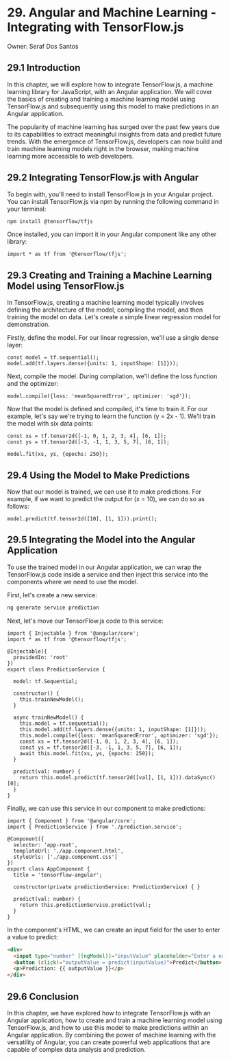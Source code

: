 # 29. Angular and Machine Learning - Integrating with TensorFlow.js

Owner: Seraf Dos Santos

## 29.1 Introduction

In this chapter, we will explore how to integrate TensorFlow.js, a machine learning library for JavaScript, with an Angular application. We will cover the basics of creating and training a machine learning model using TensorFlow.js and subsequently using this model to make predictions in an Angular application.

The popularity of machine learning has surged over the past few years due to its capabilities to extract meaningful insights from data and predict future trends. With the emergence of TensorFlow.js, developers can now build and train machine learning models right in the browser, making machine learning more accessible to web developers.

## 29.2 Integrating TensorFlow.js with Angular

To begin with, you'll need to install TensorFlow.js in your Angular project. You can install TensorFlow.js via npm by running the following command in your terminal:

```bash
npm install @tensorflow/tfjs

```

Once installed, you can import it in your Angular component like any other library:

```tsx
import * as tf from '@tensorflow/tfjs';

```

## 29.3 Creating and Training a Machine Learning Model using TensorFlow.js

In TensorFlow.js, creating a machine learning model typically involves defining the architecture of the model, compiling the model, and then training the model on data. Let's create a simple linear regression model for demonstration.

Firstly, define the model. For our linear regression, we'll use a single dense layer:

```tsx
const model = tf.sequential();
model.add(tf.layers.dense({units: 1, inputShape: [1]}));

```

Next, compile the model. During compilation, we'll define the loss function and the optimizer:

```tsx
model.compile({loss: 'meanSquaredError', optimizer: 'sgd'});

```

Now that the model is defined and compiled, it's time to train it. For our example, let's say we're trying to learn the function \(y = 2x - 1\). We'll train the model with six data points:

```tsx
const xs = tf.tensor2d([-1, 0, 1, 2, 3, 4], [6, 1]);
const ys = tf.tensor2d([-3, -1, 1, 3, 5, 7], [6, 1]);

model.fit(xs, ys, {epochs: 250});

```

## 29.4 Using the Model to Make Predictions

Now that our model is trained, we can use it to make predictions. For example, if we want to predict the output for \(x = 10\), we can do so as follows:

```tsx
model.predict(tf.tensor2d([10], [1, 1])).print();

```

## 29.5 Integrating the Model into the Angular Application

To use the trained model in our Angular application, we can wrap the TensorFlow.js code inside a service and then inject this service into the components where we need to use the model.

First, let's create a new service:

```bash
ng generate service prediction

```

Next, let's move our TensorFlow.js code to this service:

```tsx
import { Injectable } from '@angular/core';
import * as tf from '@tensorflow/tfjs';

@Injectable({
  providedIn: 'root'
})
export class PredictionService {

  model: tf.Sequential;

  constructor() {
    this.trainNewModel();
  }

  async trainNewModel() {
    this.model = tf.sequential();
    this.model.add(tf.layers.dense({units: 1, inputShape: [1]}));
    this.model.compile({loss: 'meanSquaredError', optimizer: 'sgd'});
    const xs = tf.tensor2d([-1, 0, 1, 2, 3, 4], [6, 1]);
    const ys = tf.tensor2d([-3, -1, 1, 3, 5, 7], [6, 1]);
    await this.model.fit(xs, ys, {epochs: 250});
  }

  predict(val: number) {
    return this.model.predict(tf.tensor2d([val], [1, 1])).dataSync()[0];
  }
}

```

Finally, we can use this service in our component to make predictions:

```tsx
import { Component } from '@angular/core';
import { PredictionService } from './prediction.service';

@Component({
  selector: 'app-root',
  templateUrl: './app.component.html',
  styleUrls: ['./app.component.css']
})
export class AppComponent {
  title = 'tensorflow-angular';

  constructor(private predictionService: PredictionService) { }

  predict(val: number) {
    return this.predictionService.predict(val);
  }
}

```

In the component's HTML, we can create an input field for the user to enter a value to predict:

```html
<div>
  <input type="number" [(ngModel)]="inputValue" placeholder="Enter a number">
  <button (click)="outputValue = predict(inputValue)">Predict</button>
  <p>Prediction: {{ outputValue }}</p>
</div>

```

## 29.6 Conclusion

In this chapter, we have explored how to integrate TensorFlow.js with an Angular application, how to create and train a machine learning model using TensorFlow.js, and how to use this model to make predictions within an Angular application. By combining the power of machine learning with the versatility of Angular, you can create powerful web applications that are capable of complex data analysis and prediction.